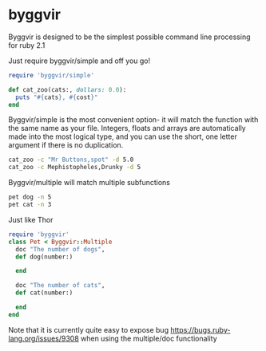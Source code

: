 byggvir
=======

Byggvir is designed to be the simplest possible command line processing for ruby 2.1

Just require byggvir/simple and off you go!

```ruby
require 'byggvir/simple'

def cat_zoo(cats:, dollars: 0.0):
  puts "#{cats}, #{cost}"
end
```
Byggvir/simple is the most convenient option- it will match the function with the same name as your file.  Integers, floats and arrays are automatically made into the most logical type, and you can use the short, one letter argument if there is no duplication.

```bash
cat_zoo -c "Mr Buttons,spot" -d 5.0
cat_zoo -c Mephistopheles,Drunky -d 5
```

Byggvir/multiple will match multiple subfunctions
```bash
pet dog -n 5
pet cat -n 3
```

Just like Thor
```ruby
require 'byggvir'
class Pet < Byggvir::Multiple
  doc "The number of dogs",
  def dog(number:)

  end

  doc "The number of cats",
  def cat(number:)

  end
end
```

Note that it is currently quite easy to expose bug https://bugs.ruby-lang.org/issues/9308 when using the multiple/doc functionality
